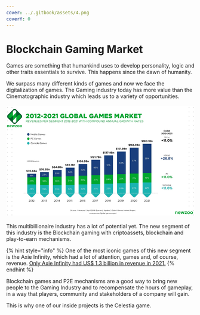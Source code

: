 ```yaml
---
cover: ../.gitbook/assets/4.png
coverY: 0
---
```


# Blockchain Gaming Market

Games are something that humankind uses to develop personality, logic and other traits essentials to survive. This happens since the dawn of humanity.

We surpass many different kinds of games and now we face the digitalization of games. The Gaming industry today has more value than the Cinematographic industry which leads us to a variety of opportunities.\
\
<img src="../.gitbook/assets/image.png" alt="" data-size="original">\
\
This multibillionaire industry has a lot of potential yet. The new segment of this industry is the Blockchain gaming with criptoassets, blockchain and play-to-earn mechanisms.

{% hint style="info" %}
One of the most iconic games of this new segment is the Axie Infinity, which had a lot of attention, games and, of course, revenue. [Only Axie Infinity had US$ 1.3 billion in revenue in 2021.](https://finance.yahoo.com/news/top-nft-game-axie-infinity-140000481.html?.tsrc=fin-srch)
{% endhint %}

Blockchain games and P2E mechanisms are a good way to bring new people to the Gaming Industry and to recompensate the hours of gameplay, in a way that players, community and stakeholders of a company will gain.&#x20;

This is why one of our inside projects is the Celestia game.
